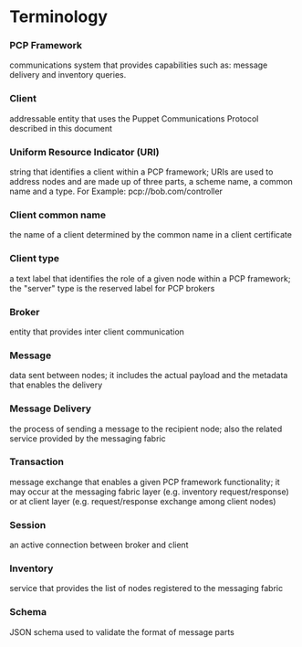 Terminology
===

### PCP Framework

communications system that provides capabilities such as: message delivery
and inventory queries.

### Client

addressable entity that uses the Puppet Communications Protocol
described in this document

### Uniform Resource Indicator (URI)

string that identifies a client within a PCP framework; URIs are used to address
nodes and are made up of three parts, a scheme name, a common name and a type. For
Example: pcp://bob.com/controller

### Client common name

the name of a client determined by the common name in a client certificate

### Client type

a text label that identifies the role of a given node within a PCP framework;
the "server" type is the reserved label for PCP brokers

### Broker

entity that provides inter client communication

### Message

data sent between nodes; it includes the actual payload and the metadata that
enables the delivery

### Message Delivery

the process of sending a message to the recipient node; also the related
service provided by the messaging fabric

### Transaction

message exchange that enables a given PCP framework functionality; it may
occur at the messaging fabric layer (e.g. inventory request/response) or at
client layer (e.g. request/response exchange among client nodes)

### Session

an active connection between broker and client

### Inventory

service that provides the list of nodes registered to the messaging fabric

### Schema

JSON schema used to validate the format of message parts
